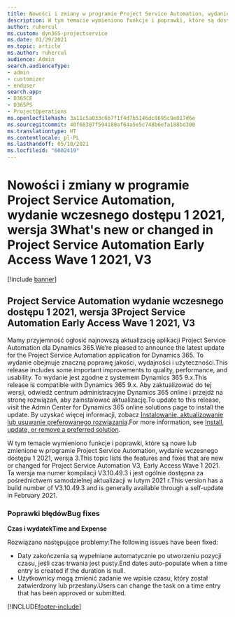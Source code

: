 ```yaml
---
title: Nowości i zmiany w programie Project Service Automation, wydanie wczesnego dostępu 1 2021, wersja 3
description: W tym temacie wymieniono funkcje i poprawki, które są dostępne w aktualizacji Project Service Automation, wydanie wczesnego dostępu 1 2021, wersja 3.
author: ruhercul
ms.custom: dyn365-projectservice
ms.date: 01/29/2021
ms.topic: article
ms.author: ruhercul
audience: Admin
search.audienceType:
- admin
- customizer
- enduser
search.app:
- D365CE
- D365PS
- ProjectOperations
ms.openlocfilehash: 3a11c5a033c6b7f1f4d7b5146dc8695c9e017d6e
ms.sourcegitcommit: 40f68387f594180af64a5e5c748b6efa188bd300
ms.translationtype: HT
ms.contentlocale: pl-PL
ms.lasthandoff: 05/10/2021
ms.locfileid: "6002419"
---
```

# <a name="whats-new-or-changed-in-project-service-automation-early-access-wave-1-2021-v3"></a><span data-ttu-id="a2771-103">Nowości i zmiany w programie Project Service Automation, wydanie wczesnego dostępu 1 2021, wersja 3</span><span class="sxs-lookup"><span data-stu-id="a2771-103">What's new or changed in Project Service Automation Early Access Wave 1 2021, V3</span></span>

[!include [banner](../includes/psa-now-project-operations.md)]

## <a name="project-service-automation-early-access-wave-1-2021-v3"></a><span data-ttu-id="a2771-104">Project Service Automation wydanie wczesnego dostępu 1 2021, wersja 3</span><span class="sxs-lookup"><span data-stu-id="a2771-104">Project Service Automation Early Access Wave 1 2021, V3</span></span>

<span data-ttu-id="a2771-105">Mamy przyjemność ogłosić najnowszą aktualizację aplikacji Project Service Automation dla Dynamics 365.</span><span class="sxs-lookup"><span data-stu-id="a2771-105">We’re pleased to announce the latest update for the Project Service Automation application for Dynamics 365.</span></span> <span data-ttu-id="a2771-106">To wydanie obejmuje znaczną poprawę jakości, wydajności i użyteczności.</span><span class="sxs-lookup"><span data-stu-id="a2771-106">This release includes some important improvements to quality, performance, and usability.</span></span> <span data-ttu-id="a2771-107">To wydanie jest zgodne z systemem Dynamics 365 9.x.</span><span class="sxs-lookup"><span data-stu-id="a2771-107">This release is compatible with Dynamics 365 9.x.</span></span> <span data-ttu-id="a2771-108">Aby zaktualizować do tej wersji, odwiedź centrum administracyjne Dynamics 365 online i przejdź na stronę rozwiązań, aby zainstalować aktualizację.</span><span class="sxs-lookup"><span data-stu-id="a2771-108">To update to this release, visit the Admin Center for Dynamics 365 online solutions page to install the update.</span></span> <span data-ttu-id="a2771-109">By uzyskać więcej informacji, zobacz [Instalowanie, aktualizowanie lub usuwanie preferowanego rozwiązania](/power-platform/admin/install-remove-preferred-solution).</span><span class="sxs-lookup"><span data-stu-id="a2771-109">For more information, see [Install, update, or remove a preferred solution](/power-platform/admin/install-remove-preferred-solution).</span></span>

<span data-ttu-id="a2771-110">W tym temacie wymieniono funkcje i poprawki, które są nowe lub zmienione w programie Project Service Automation, wydanie wczesnego dostępu 1 2021, wersja 3.</span><span class="sxs-lookup"><span data-stu-id="a2771-110">This topic lists the features and fixes that are new or changed for Project Service Automation V3, Early Access Wave 1 2021.</span></span> <span data-ttu-id="a2771-111">Ta wersja ma numer kompilacji V3.10.49.3 i jest ogólnie dostępna za pośrednictwem samodzielnej aktualizacji w lutym 2021 r.</span><span class="sxs-lookup"><span data-stu-id="a2771-111">This version has a build number of V3.10.49.3 and is generally available through a self-update in February 2021.</span></span>


### <a name="bug-fixes"></a><span data-ttu-id="a2771-112">Poprawki błędów</span><span class="sxs-lookup"><span data-stu-id="a2771-112">Bug fixes</span></span>

<span data-ttu-id="a2771-113">**Czas i wydatek**</span><span class="sxs-lookup"><span data-stu-id="a2771-113">**Time and Expense**</span></span>

<span data-ttu-id="a2771-114">Rozwiązano następujące problemy:</span><span class="sxs-lookup"><span data-stu-id="a2771-114">The following issues have been fixed:</span></span>

- <span data-ttu-id="a2771-115">Daty zakończenia są wypełniane automatycznie po utworzeniu pozycji czasu, jeśli czas trwania jest pusty.</span><span class="sxs-lookup"><span data-stu-id="a2771-115">End dates auto-populate when a time entry is created if the duration is null.</span></span>
- <span data-ttu-id="a2771-116">Użytkownicy mogą zmienić zadanie we wpisie czasu, który został zatwierdzony lub przesłany.</span><span class="sxs-lookup"><span data-stu-id="a2771-116">Users can change the task on a time entry that has been approved or submitted.</span></span>


[!INCLUDE[footer-include](../includes/footer-banner.md)]